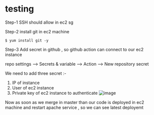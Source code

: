 # testing

Step-1 SSH should allow in ec2 sg

Step-2 install git in ec2 machine 

`$ yum install git -y`

Step-3 Add secret in github , so github action can connect to our ec2 instance 

repo settings  --> Secrets & variable --> Action --> New repository secret 

We need to add three secret :-
1. IP of instance
2. User of ec2 instance
3. Private key of ec2 instance to authenticate 
![image](https://github.com/user-attachments/assets/175a7011-3e27-41f2-a9f6-b3ef1844c1b3)


Now as soon as we merge in master than our code is deployed in ec2 machine and restart apache service , so we can see latest deployemt
